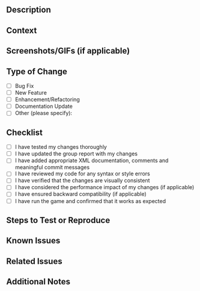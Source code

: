 <!--- Provide a concise summary of your changes in the Title above -->

## Description
<!--- Provide a brief overview of the changes made in this pull request -->

## Context
<!--- Describe the background or context of the changes made -->
<!--- Include any relevant information or references -->

## Screenshots/GIFs (if applicable)
<!--- Embed screenshots or GIFs to visually showcase the changes made -->
<!--- Remove this section if not applicable -->

## Type of Change
<!--- Mark the relevant options with "x" -->
- [ ] Bug Fix
- [ ] New Feature
- [ ] Enhancement/Refactoring
- [ ] Documentation Update
- [ ] Other (please specify):

## Checklist
<!--- Mark the completed tasks with "x" -->
- [ ] I have tested my changes thoroughly
- [ ] I have updated the group report with my changes
- [ ] I have added appropriate XML documentation, comments and meaningful commit messages
- [ ] I have reviewed my code for any syntax or style errors
- [ ] I have verified that the changes are visually consistent
- [ ] I have considered the performance impact of my changes (if applicable)
- [ ] I have ensured backward compatibility (if applicable)
- [ ] I have run the game and confirmed that it works as expected

## Steps to Test or Reproduce
<!--- Provide step-by-step instructions to test or reproduce the changes -->
<!--- Include any specific details or requirements -->

## Known Issues
<!--- List any known issues or limitations introduced by this pull request -->

## Related Issues
<!--- Mention any related issues or pull requests -->

## Additional Notes
<!--- Add any additional notes or comments that may be helpful -->
